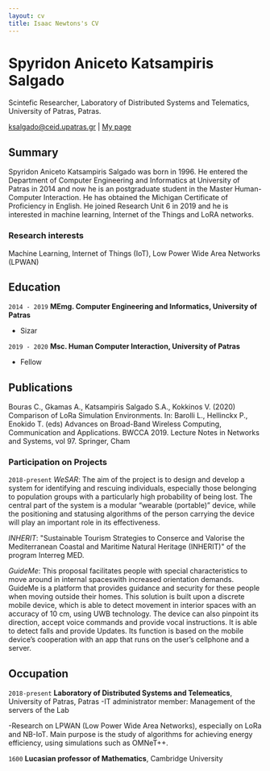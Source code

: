 ```yaml
---
layout: cv
title: Isaac Newtons's CV
---
```

# Spyridon Aniceto Katsampiris Salgado
Scintefic Researcher, Laboratory of Distributed Systems and Telematics, University of Patras, Patras.

<div id="webaddress">
<a href="ksalgado@ceid.upatras.gr">ksalgado@ceid.upatras.gr</a>
| <a href="http://ru6.cti.gr/ru6/users/spyridon-aniceto-katsampiris-salgado">My page</a>
</div>


## Summary

Spyridon Aniceto Katsampiris Salgado was born in 1996. He entered the Department of Computer Engineering and Informatics at University of Patras in 2014 and now he is an postgraduate student in the Master Human-Computer Interaction. He has obtained the Michigan Certificate of Proficiency in English. He joined Research Unit 6 in 2019 and he is interested in machine learning, Internet of the Things and LoRA networks.


### Research interests

Machine Learning, Internet of Things (IoT), Low Power Wide Area Networks (LPWAN)


## Education

`2014 - 2019`
__MEmg. Computer Engineering and Informatics, University of Patras__

- Sizar

`2019 - 2020`
__Msc. Human Computer Interaction, University of Patras__

- Fellow


## Publications

<!-- A list is also available [online](http://scholar.google.co.uk/citations?user=LTOTl0YAAAAJ) -->
Bouras C., Gkamas A., Katsampiris Salgado S.A., Kokkinos V. (2020) Comparison of LoRa Simulation Environments. In: Barolli L., Hellinckx P., Enokido T. (eds) Advances on Broad-Band Wireless Computing, Communication and Applications. BWCCA 2019. Lecture Notes in Networks and Systems, vol 97. Springer, Cham


### Participation on Projects

`2018-present`
_WeSAR_: The aim of the project is to design and develop a system for identifying and rescuing individuals, especially those belonging to population groups with a particularly high probability of being lost. The central part of the system is a modular “wearable (portable)” device, while the positioning and statusing algorithms of the person carrying the device will play an important role in its effectiveness.

_INHERIT_:  "Sustainable Tourism Strategies to Conserce and Valorise the Mediterranean Coastal and Maritime Natural Heritage (INHERIT)" of the program Interreg MED.

_GuideMe_: This proposal facilitates people with special characteristics to  move around in internal spaceswith increased orientation demands. GuideMe is a platform that provides guidance and security for these people when moving outside their homes. This solution is built upon a discrete mobile device, which is able to detect movement in interior spaces with an accuracy of 10 cm, using UWB technology. The device can also pinpoint its direction, accept voice commands and provide vocal instructions. It is able to detect falls and provide Updates. Its function is based on the mobile device’s cooperation with an app that runs on the user’s cellphone and a server.

## Occupation

`2018-present`
__Laboratory of Distributed Systems and Telemeatics__, University of Patras, Patras
-IT administrator member: Management of the servers of the Lab

-Research on LPWAN (Low Power Wide Area Networks), especially on LoRa and NB-IoT. 
Main purpose is the study of algorithms for achieving energy efficiency, using simulations such as OMNeT++.

`1600`
__Lucasian professor of Mathematics__, Cambridge University



<!-- ### Footer

Last updated: May 2013 -->


